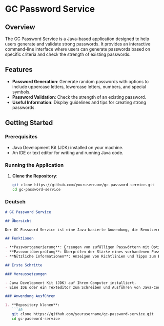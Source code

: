 # GC Password Service

## Overview

The GC Password Service is a Java-based application designed to help users generate and validate strong passwords. It provides an interactive command-line interface where users can generate passwords based on specific criteria and check the strength of existing passwords.

## Features

- **Password Generation**: Generate random passwords with options to include uppercase letters, lowercase letters, numbers, and special symbols.
- **Password Validation**: Check the strength of an existing password.
- **Useful Information**: Display guidelines and tips for creating strong passwords.

## Getting Started

### Prerequisites

- Java Development Kit (JDK) installed on your machine.
- An IDE or text editor for writing and running Java code.

### Running the Application

1. **Clone the Repository**:
   ```sh
   git clone https://github.com/yourusername/gc-password-service.git
   cd gc-password-service

###  Deutsch

```markdown
# GC Password Service

## Übersicht

Der GC Password Service ist eine Java-basierte Anwendung, die Benutzern hilft, sichere Passwörter zu generieren und zu überprüfen. Es bietet eine interaktive Befehlszeilenschnittstelle, in der Benutzer Passwörter basierend auf bestimmten Kriterien generieren und die Stärke vorhandener Passwörter überprüfen können.

## Funktionen

- **Passwortgenerierung**: Erzeugen von zufälligen Passwörtern mit Optionen zum Einschließen von Großbuchstaben, Kleinbuchstaben, Zahlen und Sonderzeichen.
- **Passwortüberprüfung**: Überprüfen der Stärke eines vorhandenen Passworts.
- **Nützliche Informationen**: Anzeigen von Richtlinien und Tipps zum Erstellen sicherer Passwörter.

## Erste Schritte

### Voraussetzungen

- Java Development Kit (JDK) auf Ihrem Computer installiert.
- Eine IDE oder ein Texteditor zum Schreiben und Ausführen von Java-Code.

### Anwendung Ausführen

1. **Repository klonen**:
   ```sh
   git clone https://github.com/yourusername/gc-password-service.git
   cd gc-password-service
